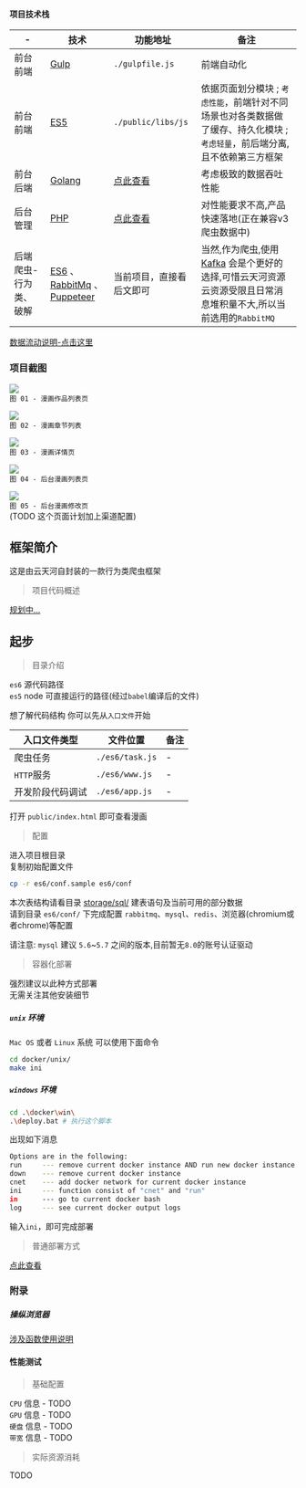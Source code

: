 #### 项目技术栈

| - | 技术 | 功能地址 | 备注 |
| ---| ---| ---| ---|
| 前台前端 | [Gulp](https://www.gulpjs.com.cn/) | `./gulpfile.js` | 前端自动化 |
| 前台前端 | [ES5](https://javascript.ruanyifeng.com/) | `./public/libs/js`| 依据页面划分模块 ; `考虑性能`，前端针对不同场景也对各类数据做了缓存、持久化模块 ; `考虑轻量`，前后端分离,且不依赖第三方框架 |
| 前台后端 | [Golang](https://golang.org/) | [点此查看](https://github.com/HaleyLeoZhang/node_puppeteer_example_go) | 考虑极致的数据吞吐性能 |
| 后台管理 | [PHP](https://php.net/) | [点此查看](https://gitee.com/haleyleozhang/yth_cms) | 对性能要求不高,产品快速落地(正在兼容v3爬虫数据中) |
| 后端爬虫-行为类、破解 | [ES6](https://es6.ruanyifeng.com/) 、 [RabbitMq](https://www.rabbitmq.com/) 、 [Puppeteer](https://github.com/puppeteer/puppeteer) | 当前项目，直接看后文即可 | 当然,作为爬虫,使用 [Kafka](https://kafka.apachecn.org/intro.html) 会是个更好的选择,可惜云天河资源云资源受限且日常消息堆积量不大,所以当前选用的`RabbitMQ`|

[数据流动说明-点击这里](storage/readme_intro/spider_architecture/intro.md)  

### 项目截图

![](storage/readme_intro/imgs/preview_index_20200208_1410.png)  
`图 01 - 漫画作品列表页`  

![](storage/readme_intro/imgs/preview_chapter_202009051959.png)  
`图 02 - 漫画章节列表`  

![](storage/readme_intro/imgs/preview_detail_20200208_1250.png)  
`图 03 - 漫画详情页`  

![](storage/readme_intro/imgs/admin_list_202001312112.png)  
`图 04 - 后台漫画列表页`  

![](storage/readme_intro/imgs/admin_edit_20200902010.png)  
`图 05 - 后台漫画修改页`  
(TODO 这个页面计划加上渠道配置)  

## 框架简介
这是由云天河自封装的一款行为类爬虫框架  

> 项目代码概述

[规划中...](storage/readme_intro/article/contents.md)   

## 起步

> 目录介绍

`es6` 源代码路径  
`es5` node 可直接运行的路径(经过`babel`编译后的文件)  

想了解代码结构 你可以先从`入口文件`开始

| 入口文件类型 | 文件位置 | 备注 |
| ---- | ---- | ---- |
| 爬虫任务 | `./es6/task.js`   | - |
| `HTTP`服务 | `./es6/www.js`   | - |
| 开发阶段代码调试 | `./es6/app.js`   | - |

打开 `public/index.html` 即可查看漫画  

> 配置

进入项目根目录  
复制初始配置文件  

~~~bash
cp -r es6/conf.sample es6/conf
~~~

本次表结构请看目录 [storage/sql/](storage/sql/) 建表语句及当前可用的部分数据  
请到目录 `es6/conf/` 下完成配置 `rabbitmq`、`mysql`、`redis`、浏览器(chromium或者chrome)等配置 

请注意: `mysql` 建议 `5.6`~`5.7` 之间的版本,目前暂无`8.0`的账号认证驱动  

> 容器化部署

强烈建议以此种方式部署  
无需关注其他安装细节  

##### `unix` 环境  

`Mac OS` 或者 `Linux` 系统 可以使用下面命令  

~~~bash
cd docker/unix/
make ini
~~~

##### `windows` 环境  
~~~bash
cd .\docker\win\
.\deploy.bat # 执行这个脚本
~~~
出现如下消息  

~~~bash
Options are in the following:
run     --- remove current docker instance AND run new docker instance for node
down    --- remove current docker instance
cnet    --- add docker network for current docker instance
ini     --- function consist of "cnet" and "run"
in      --- go to current docker bash
log     --- see current docker output logs
~~~

输入`ini`，即可完成部署  

> 普通部署方式

[点此查看](storage/readme_intro/article/general_install.md)

### 附录

##### 操纵浏览器
[涉及函数使用说明](https://www.jianshu.com/p/aa2159356fbd)  

#### 性能测试

> 基础配置

`CPU` 信息 - TODO  
`GPU` 信息 - TODO  
`硬盘` 信息 - TODO  
`带宽` 信息 - TODO  

> 实际资源消耗

TODO  


